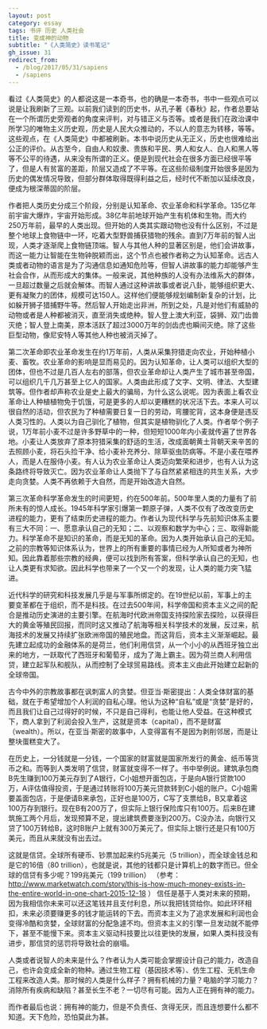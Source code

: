 ```yaml
---
layout: post
category: essay
tags: 书评 历史 人类社会
title: 变成神的动物
subtitle: "《人类简史》读书笔记"
gh_issue: 31
redirect_from:
  - /blog/2017/05/31/sapiens
  - /sapiens
---
```


看过《人类简史》的人都说这是一本奇书，也的确是一本奇书，书中一些观点可以说是让我刷新了三观。以前我们读到的历史书，从孔子著《春秋》起，作者总要站在一个所谓历史旁观者的角度来评判，对与错正义与否等。或者是我们在政治课中所学习的唯物主义历史观，历史是人民大众推动的，不以人的意志为转移，等等。这些观点，在《人类简史》中都被刷新。本书中说历史从无正义，历史也很难给出公正的评价。从古至今，自由人和奴隶、贵族和平民、男人和女人、白人和黑人等等不公平的待遇，从来没有所谓的正义。便是到现代社会在很多方面已经很平等了，但是人有贫富的差距，阶层又造成了不平等。在这些阶级制度开始很多是因为历史的偶发情况导致，但部分群体取得既得利益之后，经时代不断加以延续改良，便成为根深蒂固的阶层。

作者把人类历史分成三个阶段，分别是认知革命、农业革命和科学革命。135亿年前宇宙大爆炸，宇宙开始形成。38亿年前地球开始产生有机体和生物。而大约250万年前，最早的人类出现。但开始的人类其实跟动物也没有什么区别，不过是整个地球上食物链中一环，吃着大型野兽捕获猎物的残余。直到7万年前的智人出现，人类才逐渐爬上食物链顶端。智人与其他人种的显著区别是，他们会讲故事，而这一能力让智能在生物钟脱颖而出，这个节点也被作者称之为认知革命。远古人类或者动物的语言是为了沟通信息如通知危险等，但智人讲故事的能力却能够产生社会合作，从而形成大的集体。一般来说，其他种族的人没有办法维系大的群体，一旦超过数量之后就会解体。而智人通过这种讲故事或者说八卦，能够组织更大、更有凝聚力的团体，规模可达150人。这样他们便能够规划编制新复杂的计划，比如躲开狮子猎捕野牛等。然后智人开始走出非洲，所到之处，凡是对他们有威胁的动物或者是人种都被消灭，直至消失或绝种。智人登上澳大利亚，袋狮、双门齿兽灭绝；智人登上南美，原本活跃了超过3000万年的剑齿虎也瞬间灭绝。除了这些巨型动物，像尼安特人等其他人种也被消灭掉了。

第二次革命即农业革命发生在约1万年前，人类从采集狩猎走向农业，开始种植小麦、畜牧。农业革命的影响是显而易见的。因为认知革命，让人类可以组织大型的团体，但也不过是几百人左右的部落，但农业革命却让人类产生了城市甚至帝国，可以组织几千几万甚至上亿人的国家。人类由此形成了文字、文明、律法、大型建筑等。但作者却声称农业是史上最大的骗局，为什么这么说呢。因为表面上看农业革命让人种植植物免于饥饿，可是更多的人却以更糟糕的状况活下去。本来人可以很自然的活动，但农民为了种植需要日复一日的劳动，弯腰驼背，这本身便是违反人类习性的。人类以为自己驯化了植物，但其实是植物驯化了人类。作者举个例子说，1万年前小麦不过是许多野草中的一种，但短短1000年内小麦就传遍了世界各地。小麦让人类放弃了原本狩猎采集的舒适的生活，改成面朝黄土背朝天来辛苦的去照顾小麦，将石头捡干净、给小麦补充养分、除草驱虫防病等。不是小麦在喂养人，而是人在服侍小麦。有人认为农业革命让人类迈向繁荣和进步，也有人认为这条路终将导致灭亡。因为农业革命让人类抛下了与自然紧紧相连的共生关系，大步走向贪婪。人类不再依赖于大自然，而是开始改造大自然。

第三次革命科学革命发生的时间更短，约在500年前。500年里人类的力量有了前所未有的惊人成长。1945年科学家引爆第一颗原子弹，人类不仅有了改改变历史进程的能力，更有了结束历史进程的能力。作者认为现代科学与先前知识体系主要有三大不同：一、愿意承认自己的无知；二、以观察和数学为中心；三、取得新能力。科学革命不是知识的革命，而是无知的革命。因为人类开始承认自己的无知。之前的宗教等知识体系认为，世界上的所有重要的事情已经为人所知或者为神所知。因此靠着那些宗教的经典，便可以找到所有答案，但科学承认自己的无知，也让人类更有求知欲。因此科学也带来了一个又一个的发现，让人类的能力突飞猛进。

近代科学的研究和科技发展几乎是与军事所绑定的。在19世纪以前，军事上的主要变革都在于组织，而不是科技。在过去500年间，科学帝国和资本主义之间的配合是推动历史演进的主要引擎。在航海时代欧洲帝国支持探险家去探险，以获得巨大的黄金等殖民回报，而同时这又推动了航海等相关科学技术的发展，反过来，航海技术的发展又持续扩张欧洲帝国的殖民地盘。而这背后，资本主义渐渐崛起。最先建立起成功的金融体系的是荷兰，他们利用信贷，从一个小小的从西班牙独立出来的地方，一跃取代了西班牙和葡萄牙，成为了海上霸主。因为荷兰商人利用信贷，建立起军队和舰队，从而控制了全球贸易路线。资本主义由此开始建立起新的全球帝国。

古今中外的宗教故事都在讽刺富人的贪婪。但亚当·斯密提出：人类全体财富的基础，就在于希望增加个人利润的自私心理。他认为这种“自私”或是“贪婪”是好的，而且我们让自己过得好的时候，不只是自己得利，也能让他人受益。在这种模式下，商人拿到了利润会投入生产，这就是资本（capital），而不是财富（wealth）。所以，在亚当·斯密的故事中，人变得富有不是因为剥削邻居，而是让整块蛋糕变大了。

在历史上，一分钱就是一分钱，一个国家的财富就是国家所发行的黄金、纸币等货币之和。而等到人类发明了信贷，财富就变得不一样了。书中举例说。建筑承包商B先生赚到100万美元存到了A银行，C小姐想开面包店，于是向A银行贷款100万，A评估值得投资，于是通过转账将100万美元贷款转到C小姐的账户。C小姐需要盖面包店，于是便请B来承包，正好也是100万，C写了支票给B，B又拿着这100万存到银行。现在B有200万了，但实际上银行保险库只有100万。后来B在建筑施工两个月后，发现预算不足，提出建筑费要涨到200万。C没办法，向银行又贷了100万转给B，这时B账户上就有300万美元了。但实际上银行还是只有100万美元，而且从来就没有出去过。

这就是信贷。全球所有硬币、钞票加起来约5兆美元（5 trillion），而全球金钱总和是它的16倍（80 trillion），也就是说，其他的钱都只是计算机上的数字而已。但全球的信贷有多少呢？199兆美元（199 trillion） （参考： http://www.marketwatch.com/story/this-is-how-much-money-exists-in-the-entire-world-in-one-chart-2015-12-18 ） 信任是基于人类对未来的预期，因为我相信你未来可以还这笔钱并且支付利息，所以我把钱贷给你。如此环环相扣，未来必须要赚更多的钱才能运转的下去。而资本主义为了追求发展和利润也会变得冷酷和贪婪，全球财富的分配急遽不均。但资本主义的引擎一旦发动就不能停下，甚至不能慢下来。资本主义驱动科技要比以往更快的发展，如果人类科技没有进步，那信贷的惩罚将导致社会的崩塌。

人类或者说智人的未来是什么？作者认为人类可能会掌握设计自己的能力，改造自己，也许会变成全新的物种。通过生物工程（基因技术等）、仿生工程、无机生命工程来改造人类。那时候的人类是什么样子？拥有机械的力量？电脑的学习能力？消除所有疾病和缺陷？甚至长生不老？一切尽有可能。因为人正在拥有神的能力。

而作者最后也说：拥有神的能力，但是不负责任、贪得无厌，而且连想要什么都不知道。天下危险，恐怕莫此为甚。
